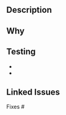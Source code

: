 ## Description
<!-- Please provide a summary of the changes and the reason for the change. -->
<!-- Include details such as implementation, new features, or fixes. -->

## Why
<!-- Explain the context or reasons for the change. -->
<!-- For example, what problem does this solve, or why is this feature being added? -->

## Testing
- <!-- Describe how you tested your changes (manual tests, automated tests, etc.) -->
- <!-- Mention any verification steps you followed, like testing in specific browsers or environments. -->

## Linked Issues
Fixes #<!-- Link to the issue this PR resolves -->
